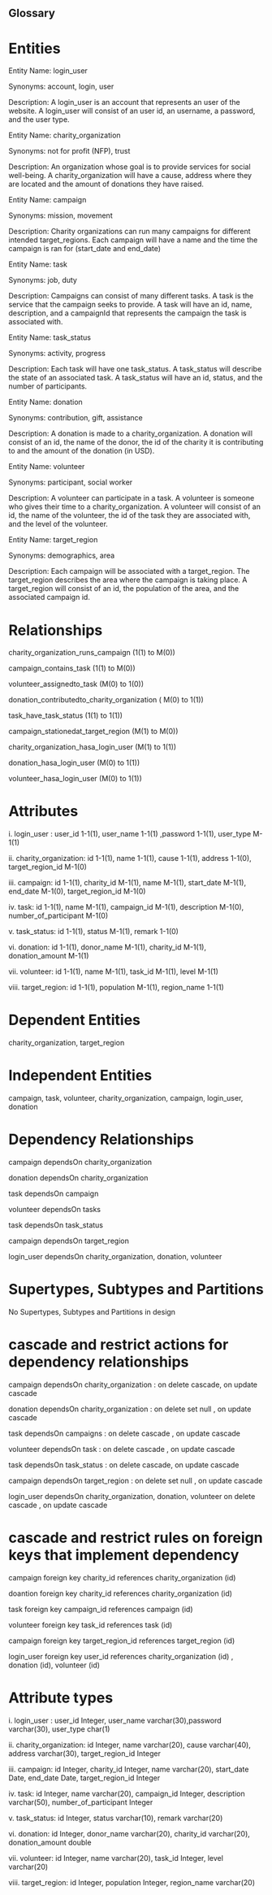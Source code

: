 ## Glossary

# Entities

Entity Name: login_user

Synonyms: account, login, user

Description: A login_user is an account that represents an user of the website. A login_user will consist of an user id, an username, a password, and the user type.

Entity Name: charity_organization

Synonyms: not for profit (NFP), trust

Description: An organization whose goal is to provide services for social well-being.
A charity_organization will have a cause, address where they are located and the amount of donations they have raised.

Entity Name: campaign

Synonyms: mission, movement

Description: Charity organizations can run many campaigns for different intended target_regions. Each campaign will have a name and the time the campaign is ran for (start_date and end_date)

Entity Name: task

Synonyms: job, duty

Description: Campaigns can consist of many different tasks. A task is the service that the campaign seeks to provide. A task will have an id, name, description, and a campaignId that represents the campaign the task is associated with.

Entity Name: task_status

Synonyms: activity, progress

Description: Each task will have one task_status. A task_status will describe the state of an associated task. A task_status will have an id, status, and the number of participants.

Entity Name: donation

Synonyms: contribution, gift, assistance

Description: A donation is made to a charity_organization. A donation will consist of an id, the name of the donor, the id of the charity it is contributing to and the amount of the donation (in USD).

Entity Name: volunteer

Synonyms: participant, social worker

Description: A volunteer can participate in a task. A volunteer is someone who gives their time to a charity_organization. A volunteer will consist of an id, the name of the volunteer, the id of the task they are associated with, and the level of the volunteer.

Entity Name: target_region

Synonyms: demographics, area

Description: Each campaign will be associated with a target_region. The target_region describes the area where the campaign is taking place. A target_region will consist of an id,  the population of the area, and the associated campaign id.

# Relationships

charity_organization_runs_campaign (1(1) to M(0))

campaign_contains_task (1(1) to M(0))

volunteer_assignedto_task (M(0) to 1(0))

donation_contributedto_charity_organization ( M(0) to 1(1))

task_have_task_status (1(1) to 1(1))

campaign_stationedat_target_region (M(1) to M(0))

charity_organization_hasa_login_user (M(1) to 1(1))

donation_hasa_login_user (M(0) to 1(1))

volunteer_hasa_login_user (M(0) to 1(1))

# Attributes

i. login_user : user_id 1-1(1), user_name 1-1(1) ,password 1-1(1), user_type M-1(1)

ii. charity_organization: id 1-1(1), name 1-1(1), cause 1-1(1), address 1-1(0), target_region_id M-1(0)

iii. campaign: id 1-1(1), charity_id M-1(1), name M-1(1), start_date M-1(1), end_date M-1(0), target_region_id M-1(0)

iv. task: id 1-1(1), name M-1(1), campaign_id M-1(1), description M-1(0), number_of_participant M-1(0)  

v. task_status: id 1-1(1), status M-1(1), remark 1-1(0)  

vi. donation: id 1-1(1), donor_name M-1(1), charity_id M-1(1), donation_amount M-1(1)  

vii. volunteer: id 1-1(1), name M-1(1), task_id M-1(1), level M-1(1)  

viii. target_region: id 1-1(1), population M-1(1), region_name 1-1(1)  

# Dependent Entities
charity_organization, target_region

# Independent Entities
campaign, task, volunteer, charity_organization, campaign, login_user, donation


# Dependency Relationships

campaign  dependsOn  charity_organization

donation dependsOn charity_organization

task  dependsOn   campaign

volunteer  dependsOn  tasks

task   dependsOn   task_status

campaign    dependsOn   target_region

login_user dependsOn charity_organization, donation, volunteer

# Supertypes, Subtypes and Partitions

No Supertypes, Subtypes and Partitions in design

# cascade and restrict actions for dependency relationships

campaign    dependsOn   charity_organization :  on delete cascade, on update cascade

donation dependsOn charity_organization : on delete set null , on update cascade

task  dependsOn  campaigns :  on delete cascade , on update cascade

volunteer  dependsOn  task :  on delete cascade , on update cascade

task   dependsOn   task_status :  on delete cascade, on update cascade

campaign    dependsOn   target_region :  on delete set null , on update cascade

login_user dependsOn charity_organization, donation, volunteer on delete cascade , on update cascade


# cascade and restrict rules on foreign keys that implement dependency

campaign foreign key charity_id references charity_organization (id)

doantion foreign key charity_id references charity_organization (id)

task foreign key campaign_id references campaign (id)

volunteer foreign key task_id references task (id)

campaign foreign key target_region_id references target_region (id)

login_user foreign key user_id references charity_organization (id) , donation (id), volunteer (id)

# Attribute types

i. login_user : user_id Integer, user_name varchar(30),password varchar(30), user_type char(1)

ii. charity_organization: id Integer, name varchar(20), cause varchar(40), address varchar(30), target_region_id Integer

iii. campaign: id Integer, charity_id Integer, name varchar(20), start_date Date, end_date Date, target_region_id Integer

iv. task: id Integer, name varchar(20), campaign_id Integer, description varchar(50), number_of_participant Integer  

v. task_status: id Integer, status varchar(10), remark varchar(20)

vi. donation: id Integer, donor_name varchar(20), charity_id varchar(20), donation_amount double 

vii. volunteer: id Integer, name varchar(20), task_id Integer, level varchar(20)  

viii. target_region: id Integer, population Integer, region_name varchar(20) 
